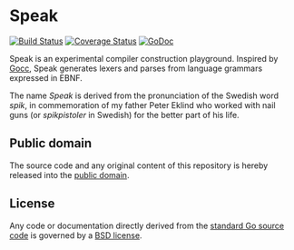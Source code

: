# Speak

[![Build Status](https://travis-ci.org/mewmew/speak.svg?branch=master)](https://travis-ci.org/mewmew/speak)
[![Coverage Status](https://coveralls.io/repos/github/mewmew/speak/badge.svg?branch=master)](https://coveralls.io/github/mewmew/speak?branch=master)
[![GoDoc](https://godoc.org/github.com/mewmew/speak?status.svg)](https://godoc.org/github.com/mewmew/speak)

Speak is an experimental compiler construction playground. Inspired by [Gocc](https://github.com/goccmack/gocc), Speak generates lexers and parses from language grammars expressed in EBNF.

The name *Speak* is derived from the pronunciation of the Swedish word *spik*, in commemoration of my father Peter Eklind who worked with nail guns (or *spikpistoler* in Swedish) for the better part of his life.

## Public domain

The source code and any original content of this repository is hereby released into the [public domain].

[public domain]: https://creativecommons.org/publicdomain/zero/1.0/

## License

Any code or documentation directly derived from the [standard Go source code](https://github.com/golang) is governed by a [BSD license](http://golang.org/LICENSE).
